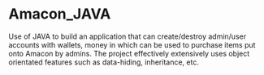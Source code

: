 # Amacon_JAVA
Use of JAVA to build an application that can create/destroy admin/user accounts with wallets, money in which can be used to purchase items put onto Amacon by admins. The project effectively extensively uses object orientated features such as data-hiding, inheritance, etc.
